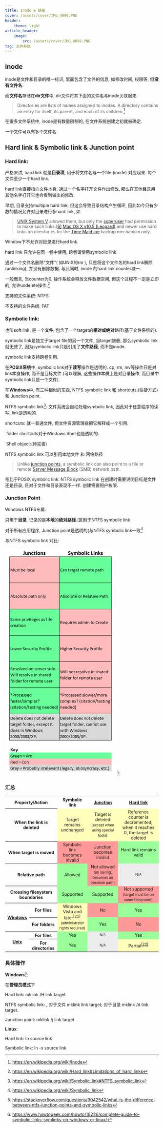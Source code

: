 ```yaml
---
title: Inode & 链接
cover: /assets/cover/IMG_4099.PNG
header:
    theme: light
article_header:
    image:
        src: /assets/cover/IMG_4099.PNG
tag: 文件系统
---
```


## inode

 inode是文件和目录的唯一标识, 里面包含了文件的信息, 如修改时间, 权限等, 但**没有文件名**. 

而**文件名**存储在**dir文件**中, dir文件将其下面的文件名与inode关联起来.

> Directories are lists of names assigned to inodes. A directory contains an entry for itself, its parent, and each of its children.[^inode]

在很多文件系统中, inode是有数量限制的, 在文件系统创建之初就被确定. 

一个文件可以有多个文件名.

## Hard link & Symbolic link & Junction point

### Hard link:

严格来讲, hard link 就是**目录项**, 用于将文件名与一个file (inode) 对应起来. 每个文件至少一个hard link.

hard link直接指向文件本身, 通过一个名字打开文件作出修改, 那么在其他目录用其他名字打开它也会看到做出的修改.

早期, 目录支持multiple hard link, 但这会导致目录结构产生循环, 因此如今只有少数的情况允许对目录进行多hard link, 如

>  [UNIX System V](https://en.wikipedia.org/wiki/UNIX_System_V) allowed them, but only the [superuser](https://en.wikipedia.org/wiki/Superuser) had permission to make such links.[[6\]](https://en.wikipedia.org/wiki/Hard_link#cite_note-bach-6) [Mac OS X v10.5 (Leopard)](https://en.wikipedia.org/wiki/Mac_OS_X_v10.5) and newer use hard links on directories for the [Time Machine](https://en.wikipedia.org/wiki/Time_Machine_(Apple_software)) backup mechanism only.

Window下不允许对目录进行hard link.

hard link 只允许在同一卷中使用, 跨卷请使用symbolic link.

通过一个文件名删除"文件"( 如UNIX的rm ), 只是将这个文件名的hard link解除(unlinking), 并没有删除数据. 与此同时, inode 的hard link counter减一.

一般而言, 当counter为0, 操作系统会释放文件数据空间, 但这个过程不一定是立即的, 允许undelete操作.[^hardlink]

支持的文件系统: NTFS

不支持的文件系统: FAT

### Symbolic link:

也叫soft link, 是一个**文件**, 包含了一个target的**相对或绝对**路径(基于文件系统的).

symbolic link是独立于target file的另一个文件, 当target被删, 那么symbolic link就无效了, 因为symbolic link只是引用了**文件路径**, 而不是inode.

symbolic link支持跨卷引用.

在**POSIX系统**中, symbolic link对于**读写**操作是透明的. cp, rm, mv等操作只是对link本身操作, 而不是目标文件.(可以理解, 这些操作本质上是对目录操作, 而目录中symbolic link只是一个文件).

在**Windows**中, 有三种相似的东西, NTFS symbolic link 和 shortcuts.(快捷方式) 和 Junction point.

NTFS symbolic link[^NTFSsymboliclink]: 文件系统会自动处理symbolic link, 因此对于任意程序的读写, link是透明的.

shortcuts: 就一普通文件, 但文件资源管理器把它解释成一个引用. 

​	folder shortcuts对于Windows Shell也是透明的.

​	Shell object:(待完善)

NTFS symbolic link 可以引用本地文件 和 网络路径

> Unlike [junction points](https://en.wikipedia.org/wiki/NTFS_junction_point), a symbolic link can also point to a file or remote [Server Message Block](https://en.wikipedia.org/wiki/Server_Message_Block) (SMB) network path.

相比于POSIX symbolic link: NTFS symbolic link 在创建时需要说明目标是文件还是目录, 且对于文件和目录表现不一样. 创建需要用户权限.

### Junction Point

Windows NTFS专属.

只用于**目录**, 记录的是**本地**的**绝对路径**.(区别于NTFS symbolic link

对于所有应用程序, Junction point是透明的(与NTFS symbolic link一致[^junction]

与NTFS symbolic link 对比:

![Unr0S](/assets/posts_ref/Unr0S.png)[^comparejunction&soft]



### 汇总

<table class="wikitable plainrowheaders">
<tbody><tr>
<th colspan="2">Property/Action
</th>
<th>Symbolic link
</th>
<th><a href="/wiki/NTFS_junction_point" class="mw-redirect" title="NTFS junction point">Junction</a>
</th>
<th><a href="/wiki/Hard_link" title="Hard link">Hard link</a>
</th></tr>
<tr>
<th colspan="2" scope="row">When the link is deleted
</th>
<td style="background:#FFB;vertical-align:middle;text-align:center;" class="table-partial">Target remains unchanged
</td>
<td style="background:#FFB;vertical-align:middle;text-align:center;" class="table-partial">Target is deleted <small>(except when using special tools)</small>
</td>
<td style="background:#FFB;vertical-align:middle;text-align:center;" class="table-partial">Reference counter is decremented; when it reaches 0, the target is deleted
</td></tr>
<tr>
<th colspan="2" scope="row">When target is moved
</th>
<td style="background:#F99;vertical-align:middle;text-align:center;" class="table-no">Symbolic link becomes invalid
</td>
<td style="background:#F99;vertical-align:middle;text-align:center;" class="table-no">Junction becomes invalid
</td>
<td style="background:#9F9;vertical-align:middle;text-align:center;" class="table-yes">Hard link remains valid
</td></tr>
<tr>
<th colspan="2" scope="row">Relative path
</th>
<td style="background:#9F9;vertical-align:middle;text-align:center;" class="table-yes">Allowed
</td>
<td style="background:#F99;vertical-align:middle;text-align:center;" class="table-no">Not allowed <small>(on saving, becomes an absolute path)</small>
</td>
<td data-sort-value="" style="background: #ececec; color: #2C2C2C; vertical-align: middle; font-size: smaller; text-align: center;" class="table-na">N/A
</td></tr>
<tr>
<th colspan="2" scope="row">Crossing filesystem boundaries
</th>
<td style="background:#9F9;vertical-align:middle;text-align:center;" class="table-yes">Supported
</td>
<td style="background:#9F9;vertical-align:middle;text-align:center;" class="table-yes">Supported
</td>
<td style="background:#F99;vertical-align:middle;text-align:center;" class="table-no">Not supported <small>(target must be on same filesystem)</small>
</td></tr>
<tr>
<th rowspan="2" scope="row"><a href="/wiki/Windows" class="mw-redirect" title="Windows">Windows</a>
</th>
<th scope="row">For files
</th>
<td rowspan="2" style="background:#FFB;vertical-align:middle;text-align:center;" class="table-partial">Windows Vista and later<sup id="cite_ref-21" class="reference"><a href="#cite_note-21">[21]</a></sup><br><small>(administrator rights required)</small>
</td>
<td style="background:#F99;vertical-align:middle;text-align:center;" class="table-no">No
</td>
<td style="background:#9F9;vertical-align:middle;text-align:center;" class="table-yes">Yes
</td></tr>
<tr>
<th scope="row">For folders
</th>
<td style="background:#9F9;vertical-align:middle;text-align:center;" class="table-yes">Yes
</td>
<td style="background:#F99;vertical-align:middle;text-align:center;" class="table-no">No
</td></tr>
<tr>
<th rowspan="2" scope="row"><a href="/wiki/Unix" title="Unix">Unix</a>
</th>
<th scope="row">For files
</th>
<td style="background:#9F9;vertical-align:middle;text-align:center;" class="table-yes">Yes
</td>
<td data-sort-value="" style="background: #ececec; color: #2C2C2C; vertical-align: middle; font-size: smaller; text-align: center;" class="table-na">N/A
</td>
<td style="background:#9F9;vertical-align:middle;text-align:center;" class="table-yes">Yes
</td></tr>
<tr>
<th scope="row">For directories
</th>
<td style="background:#9F9;vertical-align:middle;text-align:center;" class="table-yes">Yes
</td>
<td data-sort-value="" style="background: #ececec; color: #2C2C2C; vertical-align: middle; font-size: smaller; text-align: center;" class="table-na">N/A
</td>
<td style="background:#FFB;vertical-align:middle;text-align:center;" class="table-partial">Partial<sup id="cite_ref-22" class="reference"><a href="#cite_note-22">[22]</a></sup>
</td></tr></tbody></table>

### 具体操作

**Windows**[^linkwindows]:

在**管理员模式**下

Hard link: mklink /H link target

NTFS symbolic link: , 对于文件 mklink link target; 对于目录 mklink /d link target.

Junction point: mklink /j link target



**Linux**:

Hard link: ln source link

Symbolic link: ln -s source link

[^inode]: <https://en.wikipedia.org/wiki/Inode>
[^inode2]:<https://en.wikipedia.org/wiki/Inode#Details>
[^hardlink]:<https://en.wikipedia.org/wiki/Hard_link#Limitations_of_hard_links>
[^NTFSsymboliclink]:<https://en.wikipedia.org/wiki/Symbolic_link#NTFS_symbolic_link>
[^linkwindows]:<https://www.howtogeek.com/howto/16226/complete-guide-to-symbolic-links-symlinks-on-windows-or-linux/>
[^comparejunction&soft]:<https://stackoverflow.com/questions/9042542/what-is-the-difference-between-ntfs-junction-points-and-symbolic-links>
[^junction]:<https://en.wikipedia.org/wiki/Symbolic_link>